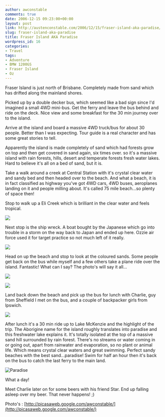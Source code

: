 ```yaml
---
author: awconstable
comments: true
date: 2006-12-15 09:23:00+00:00
layout: post
link: http://austenconstable.com/2006/12/15/fraser-island-aka-paradise/
slug: fraser-island-aka-paradise
title: Fraser Island AKA Paradise
wordpress_id: 16
categories:
- Travel
tags:
- Adventure
- BMW 1200GS
- Fraser Island
- Oz
---
```


Fraser Island is just north of Brisbane. Completely made from sand which has drifted along the mainland shores.

Picked up by a double decker bus, which seemed like a bad sign since I'd imagined a small 4WD mini-bus. Get the ferry and leave the bus behind and ride on the deck. Nice view and some breakfast for the 30 min journey over to the island.

Arrive at the island and board a massive 4WD truck/bus for about 30 people. Better than I was expecting. Tour guide is a real character and has some great stories to tell.

Apparently the island is made completely of sand which had forests grow on top and then get covered in sand again, six times over. so it's a massive island with rain forests, hills, desert and temperate forests fresh water lakes. Hard to believe it's all on a bed of sand, but it is.

Take a walk around a creek at Central Station with it's crystal clear water and sandy bed and then headed over to the beach. And what a beach, it is in fact classified as highway you've got 4WD cars, 4WD buses, aeroplanes landing on it and people milling about. It's called 75 mile beach...so plenty of space then!

Stop to walk up a Eli Creek which is brilliant in the clear water and feels tropical.

![](http://lh5.google.com.au/image/awconstable/RYchW2nereI/AAAAAAAAArk/McLgWGLUbew/s288/IMG_1626.jpg)

Next stop is the ship wreck. A boat bought by the Japanese which go into trouble in a storm on the way back to Japan and ended up here. Ozzie air force used it for target practice so not much left of it really.

![](http://lh4.google.com.au/image/awconstable/RYch-mneroI/AAAAAAAAAs0/zuUfBgIeifc/s288/IMG_1636.jpg)

Head on up the beach and stop to look at the coloured sands. Some people get back on the bus while myself and a few others take a plane ride over the island. Fantastic! What can I say? The photo's will say it all...

![](http://lh3.google.com.au/image/awconstable/RYciWWnertI/AAAAAAAAAtc/TIUZ0GdevIg/s288/IMG_1641.jpg)

![](http://lh6.google.com.au/image/awconstable/RYcizGner1I/AAAAAAAAAuc/4vTtmxA406c/s288/IMG_1649.jpg)

Land back down the beach and pick up the bus for lunch with Charlie, guy from Sheffield I met on the bus, and a couple of backpacker girls from Ipswich.

![](http://lh5.google.com.au/image/awconstable/RYcjk2ner9I/AAAAAAAAAvc/s-0VGIFwHlc/s288/IMG_1657.jpg)

After lunch it's a 30 min ride up to Lake McKenzie and the highlight of the trip. The Aborigine name for the island roughly translates into paradise and this freshwater lake explains it.
It's totally isolated at the top of a massive sand hill surrounded by rain forest. There's no streams or water coming in or going out, apart from rainwater and evaporation, so no plant or animal life. Which means crystal clear waters and great swimming. Perfect sandy beaches with the best sand...paradise! Swim for half an hour then it's back on the bus to catch the last ferry to the main land.

![Paradise](http://lh5.google.com.au/image/awconstable/RYcjv2nesAI/AAAAAAAAAv0/znQZZ5s_GRA/s288/IMG_1660.jpg)

What a day!

Meet Charlie later on for some beers with his friend Star. End up falling asleep over my beer. That never happens! ;)

Photo's : [http://picasaweb.google.com/awconstable/](http://picasaweb.google.com/awconstable/)
